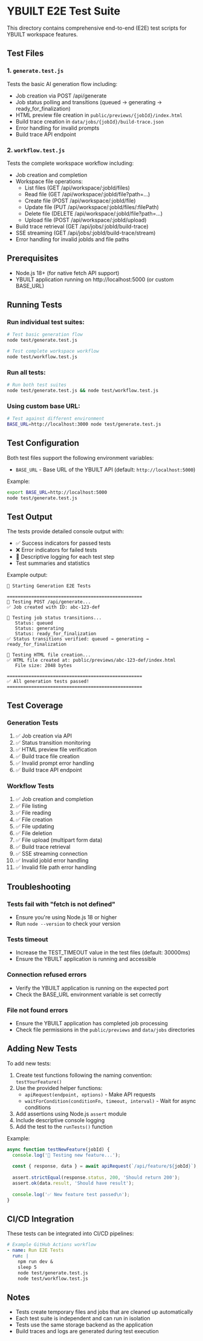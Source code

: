 # YBUILT E2E Test Suite

This directory contains comprehensive end-to-end (E2E) test scripts for YBUILT workspace features.

## Test Files

### 1. `generate.test.js`
Tests the basic AI generation flow including:
- Job creation via POST /api/generate
- Job status polling and transitions (queued → generating → ready_for_finalization)
- HTML preview file creation in `public/previews/{jobId}/index.html`
- Build trace creation in `data/jobs/{jobId}/build-trace.json`
- Error handling for invalid prompts
- Build trace API endpoint

### 2. `workflow.test.js`
Tests the complete workspace workflow including:
- Job creation and completion
- Workspace file operations:
  - List files (GET /api/workspace/:jobId/files)
  - Read file (GET /api/workspace/:jobId/file?path=...)
  - Create file (POST /api/workspace/:jobId/file)
  - Update file (PUT /api/workspace/:jobId/files/:filePath)
  - Delete file (DELETE /api/workspace/:jobId/file?path=...)
  - Upload file (POST /api/workspace/:jobId/upload)
- Build trace retrieval (GET /api/jobs/:jobId/build-trace)
- SSE streaming (GET /api/jobs/:jobId/build-trace/stream)
- Error handling for invalid jobIds and file paths

## Prerequisites

- Node.js 18+ (for native fetch API support)
- YBUILT application running on http://localhost:5000 (or custom BASE_URL)

## Running Tests

### Run individual test suites:

```bash
# Test basic generation flow
node test/generate.test.js

# Test complete workspace workflow
node test/workflow.test.js
```

### Run all tests:

```bash
# Run both test suites
node test/generate.test.js && node test/workflow.test.js
```

### Using custom base URL:

```bash
# Test against different environment
BASE_URL=http://localhost:3000 node test/generate.test.js
```

## Test Configuration

Both test files support the following environment variables:

- `BASE_URL` - Base URL of the YBUILT API (default: `http://localhost:5000`)

Example:
```bash
export BASE_URL=http://localhost:5000
node test/generate.test.js
```

## Test Output

The tests provide detailed console output with:
- ✅ Success indicators for passed tests
- ❌ Error indicators for failed tests
- 📝 Descriptive logging for each test step
- Test summaries and statistics

Example output:
```
🚀 Starting Generation E2E Tests

==================================================
📝 Testing POST /api/generate...
✅ Job created with ID: abc-123-def

🔄 Testing job status transitions...
   Status: queued
   Status: generating
   Status: ready_for_finalization
✅ Status transitions verified: queued → generating → ready_for_finalization

📄 Testing HTML file creation...
✅ HTML file created at: public/previews/abc-123-def/index.html
   File size: 2048 bytes

==================================================
✅ All generation tests passed!
==================================================
```

## Test Coverage

### Generation Tests
1. ✅ Job creation via API
2. ✅ Status transition monitoring
3. ✅ HTML preview file verification
4. ✅ Build trace file creation
5. ✅ Invalid prompt error handling
6. ✅ Build trace API endpoint

### Workflow Tests
1. ✅ Job creation and completion
2. ✅ File listing
3. ✅ File reading
4. ✅ File creation
5. ✅ File updating
6. ✅ File deletion
7. ✅ File upload (multipart form data)
8. ✅ Build trace retrieval
9. ✅ SSE streaming connection
10. ✅ Invalid jobId error handling
11. ✅ Invalid file path error handling

## Troubleshooting

### Tests fail with "fetch is not defined"
- Ensure you're using Node.js 18 or higher
- Run `node --version` to check your version

### Tests timeout
- Increase the TEST_TIMEOUT value in the test files (default: 30000ms)
- Ensure the YBUILT application is running and accessible

### Connection refused errors
- Verify the YBUILT application is running on the expected port
- Check the BASE_URL environment variable is set correctly

### File not found errors
- Ensure the YBUILT application has completed job processing
- Check file permissions in the `public/previews` and `data/jobs` directories

## Adding New Tests

To add new tests:

1. Create test functions following the naming convention: `testYourFeature()`
2. Use the provided helper functions:
   - `apiRequest(endpoint, options)` - Make API requests
   - `waitForCondition(conditionFn, timeout, interval)` - Wait for async conditions
3. Add assertions using Node.js `assert` module
4. Include descriptive console logging
5. Add the test to the `runTests()` function

Example:
```javascript
async function testNewFeature(jobId) {
  console.log('🔧 Testing new feature...');
  
  const { response, data } = await apiRequest(`/api/feature/${jobId}`);
  
  assert.strictEqual(response.status, 200, 'Should return 200');
  assert.ok(data.result, 'Should have result');
  
  console.log('✅ New feature test passed\n');
}
```

## CI/CD Integration

These tests can be integrated into CI/CD pipelines:

```yaml
# Example GitHub Actions workflow
- name: Run E2E Tests
  run: |
    npm run dev &
    sleep 5
    node test/generate.test.js
    node test/workflow.test.js
```

## Notes

- Tests create temporary files and jobs that are cleaned up automatically
- Each test suite is independent and can run in isolation
- Tests use the same storage backend as the application
- Build traces and logs are generated during test execution
